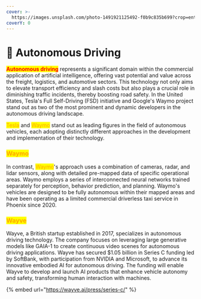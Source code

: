 ```yaml
---
cover: >-
  https://images.unsplash.com/photo-1491921125492-f0b9c835b699?crop=entropy&cs=srgb&fm=jpg&ixid=M3wxOTcwMjR8MHwxfHNlYXJjaHwzfHxhdXRvJTIwZHJpdmV8ZW58MHx8fHwxNzE4NjAwNTQxfDA&ixlib=rb-4.0.3&q=85
coverY: 0
---
```


# 🚗 Autonomous Driving

<mark style="color:red;">**Autonomous driving**</mark> represents a significant domain within the commercial application of artificial intelligence, offering vast potential and value across the freight, logistics, and automotive sectors. This technology not only aims to elevate transport efficiency and slash costs but also plays a crucial role in diminishing traffic incidents, thereby boosting road safety. In the United States, Tesla's Full Self-Driving (FSD) initiative and Google's Waymo project stand out as two of the most prominent and dynamic developers in the autonomous driving landscape.

<mark style="color:orange;">Tesla</mark> and <mark style="color:orange;">Waymo</mark> stand out as leading figures in the field of autonomous vehicles, each adopting distinctly different approaches in the development and implementation of their technology.



### <mark style="color:orange;">Waymo</mark>

In contrast, <mark style="color:orange;">Waymo</mark>'s approach uses a combination of cameras, radar, and lidar sensors, along with detailed pre-mapped data of specific operational areas. Waymo employs a series of interconnected neural networks trained separately for perception, behavior prediction, and planning. Waymo's vehicles are designed to be fully autonomous within their mapped areas and have been operating as a limited commercial driverless taxi service in Phoenix since 2020.



### <mark style="color:orange;">Wayve</mark>

Wayve, a British startup established in 2017, specializes in autonomous driving technology. The company focuses on leveraging large generative models like GAIA-1 to create continuous video scenes for autonomous driving applications. Wayve has secured $1.05 billion in Series C funding led by SoftBank, with participation from NVIDIA and Microsoft, to advance its innovative embodied AI for autonomous driving. The funding will enable Wayve to develop and launch AI products that enhance vehicle autonomy and safety, transforming human interaction with machines.

{% embed url="https://wayve.ai/press/series-c/" %}





